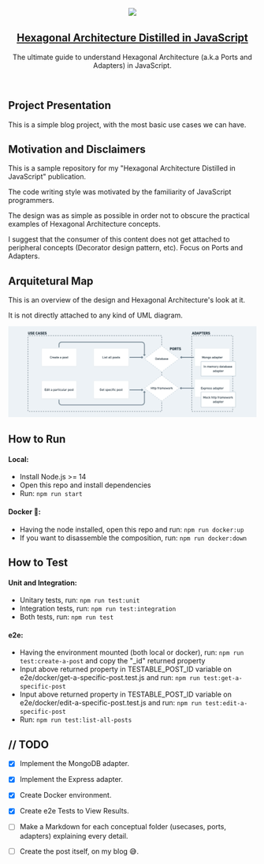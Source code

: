 <p align="center">
  <a href="https://mymenon.com.br">
    <img src="https://ouch-cdn2.icons8.com/M_NCQ9o8yHajuGD4x7kQ9WgUGSze1FKoaK3lcRMEE8E/rs:fit:840:616/czM6Ly9pY29uczgu/b3VjaC1wcm9kLmFz/c2V0cy9wbmcvMTgx/L2ZiOWExYjViLTFi/NjEtNDMzMC05NTMw/LWZhZjlkNjM1YjFm/NS5wbmc.png" height="150">
    <h2 align="center">Hexagonal Architecture Distilled in JavaScript</h2>
  </a>
</p>

<p align="center">
  The ultimate guide to understand Hexagonal Architecture (a.k.a Ports and Adapters) in JavaScript.
</p>
<br />

## Project Presentation

This is a simple blog project, with the most basic use cases we can have.

## Motivation and Disclaimers

This is a sample repository for my "Hexagonal Architecture Distilled in JavaScript" publication.

The code writing style was motivated by the familiarity of JavaScript programmers.

The design was as simple as possible in order not to obscure the practical examples of Hexagonal Architecture concepts.

I suggest that the consumer of this content does not get attached to peripheral concepts (Decorator design pattern, etc). Focus on Ports and Adapters.

## Arquitetural Map

This is an overview of the design and Hexagonal Architecture's look at it. 

It is not directly attached to any kind of UML diagram.

<img src="./requirements/arquitetural-approach.png">

## How to Run

#### Local:
- Install Node.js >= 14
- Open this repo and install dependencies
- Run: `npm run start`

#### Docker 🐳:
- Having the node installed, open this repo and run: `npm run docker:up`
- If you want to disassemble the composition, run: `npm run docker:down`

## How to Test

#### Unit and Integration:
- Unitary tests, run: `npm run test:unit`
- Integration tests, run: `npm run test:integration`
- Both tests, run: `npm run test`

#### e2e:
- Having the environment mounted (both local or docker), run: `npm run test:create-a-post` and copy the "_id" returned property
- Input above returned property in TESTABLE_POST_ID variable on e2e/docker/get-a-specific-post.test.js and run: `npm run test:get-a-specific-post`
- Input above returned property in TESTABLE_POST_ID variable on e2e/docker/edit-a-specific-post.test.js and run: `npm run test:edit-a-specific-post`
- Run: `npm run test:list-all-posts`

## // TODO

- [x] Implement the MongoDB adapter.
- [x] Implement the Express adapter.
- [x] Create Docker environment.
- [x] Create e2e Tests to View Results.
- [ ] Make a Markdown for each conceptual folder (usecases, ports, adapters) explaining every detail.
- [ ] Create the post itself, on my blog 😅.

